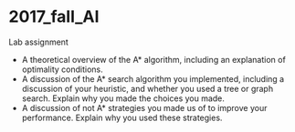 # 2017_fall_AI
Lab assignment

- A theoretical overview of the A* algorithm, including an explanation of optimality conditions.
- A discussion of the A* search algorithm you implemented, including a discussion of your heuristic, and whether you used a tree or graph search. Explain why you made the choices you made.
- A discussion of not A* strategies you made us of to improve your performance. Explain why you used these strategies.
